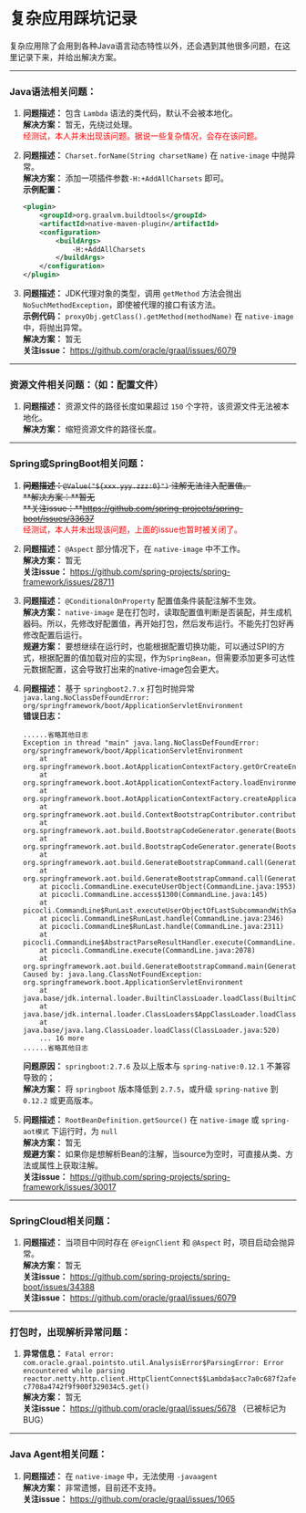 # 复杂应用踩坑记录

复杂应用除了会用到各种Java语言动态特性以外，还会遇到其他很多问题，在这里记录下来，并给出解决方案。

---------------------------------------------------------------------------------------------------------------------------

### Java语法相关问题：

1. **问题描述：** 包含 `Lambda` 语法的类代码，默认不会被本地化。<br>
   **解决方案：** 暂无，先绕过处理。<br>
   <font color="red">经测试，本人并未出现该问题。据说一些复杂情况，会存在该问题。</font><br>

2. **问题描述：** `Charset.forName(String charsetName)` 在 `native-image` 中抛异常。 <br>
   **解决方案：** 添加一项插件参数`-H:+AddAllCharsets` 即可。 <br>
   **示例配置：**
   ```xml
   <plugin>
       <groupId>org.graalvm.buildtools</groupId>
       <artifactId>native-maven-plugin</artifactId>
       <configuration>
           <buildArgs>
               -H:+AddAllCharsets
           </buildArgs>
       </configuration>
   </plugin>
   ```

3. **问题描述：** JDK代理对象的类型，调用 `getMethod` 方法会抛出 `NoSuchMethodException`，即使被代理的接口有该方法。 <br>
   **示例代码：** `proxyObj.getClass().getMethod(methodName)` 在 `native-image` 中，将抛出异常。 <br>
   **解决方案：** 暂无 <br>
   **关注issue：** https://github.com/oracle/graal/issues/6079 <br>


---------------------------------------------------------------------------------------------------------------------------

### 资源文件相关问题：（如：配置文件）

1. **问题描述：** 资源文件的路径长度如果超过 `150` 个字符，该资源文件无法被本地化。<br>
   **解决方案：** 缩短资源文件的路径长度。

---------------------------------------------------------------------------------------------------------------------------

### Spring或SpringBoot相关问题：

1. ~~**问题描述：**`@Value("${xxx.yyy.zzz:0}")` 注解无法注入配置值。~~<br>
   ~~**解决方案：**暂无~~ <br>
   ~~**关注issue：**https://github.com/spring-projects/spring-boot/issues/33637~~ <br>
   <font color="red">经测试，本人并未出现该问题，上面的issue也暂时被关闭了。</font><br>

2. **问题描述：** `@Aspect` 部分情况下，在 `native-image` 中不工作。 <br>
   **解决方案：** 暂无 <br>
   **关注issue：** https://github.com/spring-projects/spring-framework/issues/28711 <br>

3. **问题描述：** `@ConditionalOnProperty` 配置值条件装配注解不生效。 <br>
   **解决方案：** `native-image` 是在打包时，读取配置值判断是否装配，并生成机器码。所以，先修改好配置值，再开始打包，然后发布运行。不能先打包好再修改配置后运行。 <br>
   **规避方案：** 要想继续在运行时，也能根据配置切换功能，可以通过SPI的方式，根据配置的值加载对应的实现，作为`SpringBean`，但需要添加更多可达性元数据配置，这会导致打出来的native-image包会更大。<br>

4. **问题描述：** 基于 `springboot2.7.x` 打包时抛异常 `java.lang.NoClassDefFoundError: org/springframework/boot/ApplicationServletEnvironment`<br>
   **错误日志：**
   ```log
   ......省略其他日志
   Exception in thread "main" java.lang.NoClassDefFoundError: org/springframework/boot/ApplicationServletEnvironment
       at org.springframework.boot.AotApplicationContextFactory.getOrCreateEnvironment(AotApplicationContextFactory.java:80)
       at org.springframework.boot.AotApplicationContextFactory.loadEnvironment(AotApplicationContextFactory.java:61)
       at org.springframework.boot.AotApplicationContextFactory.createApplicationContext(AotApplicationContextFactory.java:52)
       at org.springframework.aot.build.ContextBootstrapContributor.contribute(ContextBootstrapContributor.java:76)
       at org.springframework.aot.build.BootstrapCodeGenerator.generate(BootstrapCodeGenerator.java:91)
       at org.springframework.aot.build.BootstrapCodeGenerator.generate(BootstrapCodeGenerator.java:71)
       at org.springframework.aot.build.GenerateBootstrapCommand.call(GenerateBootstrapCommand.java:107)
       at org.springframework.aot.build.GenerateBootstrapCommand.call(GenerateBootstrapCommand.java:42)
       at picocli.CommandLine.executeUserObject(CommandLine.java:1953)
       at picocli.CommandLine.access$1300(CommandLine.java:145)
       at picocli.CommandLine$RunLast.executeUserObjectOfLastSubcommandWithSameParent(CommandLine.java:2352)
       at picocli.CommandLine$RunLast.handle(CommandLine.java:2346)
       at picocli.CommandLine$RunLast.handle(CommandLine.java:2311)
       at picocli.CommandLine$AbstractParseResultHandler.execute(CommandLine.java:2179)
       at picocli.CommandLine.execute(CommandLine.java:2078)
       at org.springframework.aot.build.GenerateBootstrapCommand.main(GenerateBootstrapCommand.java:112)
   Caused by: java.lang.ClassNotFoundException: org.springframework.boot.ApplicationServletEnvironment
       at java.base/jdk.internal.loader.BuiltinClassLoader.loadClass(BuiltinClassLoader.java:641)
       at java.base/jdk.internal.loader.ClassLoaders$AppClassLoader.loadClass(ClassLoaders.java:188)
       at java.base/java.lang.ClassLoader.loadClass(ClassLoader.java:520)
       ... 16 more
   ......省略其他日志
   ```
   **问题原因：** `springboot:2.7.6` 及以上版本与 `spring-native:0.12.1` 不兼容导致的；<br>
   **解决方案：** 将 `springboot` 版本降低到 `2.7.5`，或升级 `spring-native` 到 `0.12.2` 或更高版本。<br>

5. **问题描述：** `RootBeanDefinition.getSource()` 在 `native-image` 或 `spring-aot模式` 下运行时，为 `null` <br>
   **解决方案：** 暂无 <br>
   **规避方案：** 如果你是想解析Bean的注解，当source为空时，可直接从类、方法或属性上获取注解。 <br>
   **关注issue：** https://github.com/spring-projects/spring-framework/issues/30017 <br>


---------------------------------------------------------------------------------------------------------------------------

### SpringCloud相关问题：

1. **问题描述：** 当项目中同时存在 `@FeignClient` 和 `@Aspect` 时，项目启动会抛异常。 <br>
   **解决方案：** 暂无 <br>
   **关注issue：** https://github.com/spring-projects/spring-boot/issues/34388 <br>
   **关注issue：** https://github.com/oracle/graal/issues/6079 <br>


---------------------------------------------------------------------------------------------------------------------------

### 打包时，出现解析异常问题：

1. **异常信息：** `Fatal error: com.oracle.graal.pointsto.util.AnalysisError$ParsingError: Error encountered while parsing reactor.netty.http.client.HttpClientConnect$$Lambda$acc7a0c687f2afec7708a4742f9f900f329034c5.get()` <br>
   **解决方案：** 暂无 <br>
   **关注issue：** https://github.com/oracle/graal/issues/5678 （已被标记为BUG） <br>


---------------------------------------------------------------------------------------------------------------------------

### Java Agent相关问题：

1. **问题描述：** 在 `native-image` 中，无法使用 `-javaagent` <br>
   **解决方案：** 非常遗憾，目前还不支持。<br>
   **关注issue：** https://github.com/oracle/graal/issues/1065 <br>

